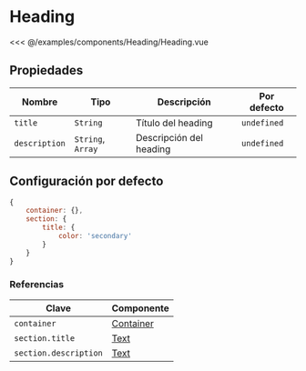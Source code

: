 # Heading

<Preview>
  <template slot="demo">
    <components-Heading-Heading />
  </template>

  <<< @/examples/components/Heading/Heading.vue
</Preview>

## Propiedades

| Nombre        | Tipo              | Descripción             | Por defecto |
|---------------|-------------------|-------------------------|-------------|
| `title`       | `String`          | Título del heading      | `undefined` |
| `description` | `String`, `Array` | Descripción del heading | `undefined` |

## Configuración por defecto

```js
{
    container: {},
    section: {
        title: {
            color: 'secondary'
        }
    }
}
```

### Referencias

| Clave                 | Componente                  |
|-----------------------|-----------------------------|
| `container`           | [Container](./container.md) |
| `section.title`       | [Text](./text.md)           |
| `section.description` | [Text](./text.md)           |